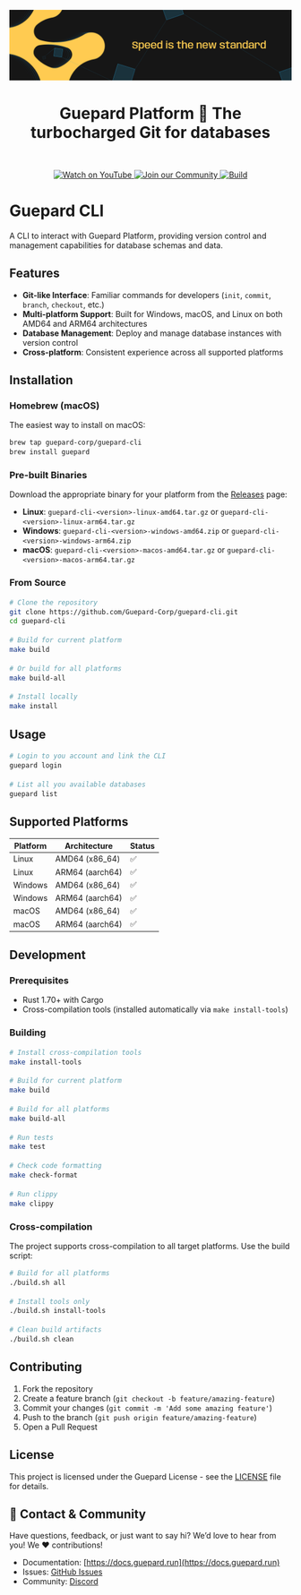 ![Guepard](/resources/guepard-cover.png)

<div align="center">
    <h1>Guepard Platform 🐆 The turbocharged Git for databases</h1>
    <br />  
    <p align="center">
    <a href="https://youtu.be/WlOkLnoY2h8?si=hb6-7kLhlOvVL1u6">
        <img src="https://img.shields.io/badge/Watch-YouTube-%23ffcb51?logo=youtube&logoColor=black" alt="Watch on YouTube" />
    </a>
    <a href="https://discord.gg/nCXAsUd3hm">
        <img src="https://img.shields.io/badge/Join-Community-%23ffcb51?logo=discord&logoColor=black" alt="Join our Community" />
    </a>
    <a href="https://github.com/Guepard-Corp/guepard-engine-v2/actions/workflows/build_and_test.yml" target="_blank">
        <img src="https://img.shields.io/github/actions/workflow/status/Guepard-Corp/guepard-cli/build-release.yml?branch=main" alt="Build">
    </a>
    </p>
</div>

# Guepard CLI

A CLI to interact with Guepard Platform, providing version control and management capabilities for database schemas and data.

## Features

- **Git-like Interface**: Familiar commands for developers (`init`, `commit`, `branch`, `checkout`, etc.)
- **Multi-platform Support**: Built for Windows, macOS, and Linux on both AMD64 and ARM64 architectures
- **Database Management**: Deploy and manage database instances with version control
- **Cross-platform**: Consistent experience across all supported platforms

## Installation

### Homebrew (macOS)

The easiest way to install on macOS:

```bash
brew tap guepard-corp/guepard-cli
brew install guepard
```

### Pre-built Binaries

Download the appropriate binary for your platform from the [Releases](https://github.com/Guepard-Corp/guepard-cli/releases) page:

- **Linux**: `guepard-cli-<version>-linux-amd64.tar.gz` or `guepard-cli-<version>-linux-arm64.tar.gz`
- **Windows**: `guepard-cli-<version>-windows-amd64.zip` or `guepard-cli-<version>-windows-arm64.zip`
- **macOS**: `guepard-cli-<version>-macos-amd64.tar.gz` or `guepard-cli-<version>-macos-arm64.tar.gz`

### From Source

```bash
# Clone the repository
git clone https://github.com/Guepard-Corp/guepard-cli.git
cd guepard-cli

# Build for current platform
make build

# Or build for all platforms
make build-all

# Install locally
make install
```

## Usage

```bash
# Login to you account and link the CLI
guepard login

# List all you available databases
guepard list
```

## Supported Platforms

| Platform | Architecture | Status |
|----------|-------------|--------|
| Linux    | AMD64 (x86_64) | ✅ |
| Linux    | ARM64 (aarch64) | ✅ |
| Windows  | AMD64 (x86_64) | ✅ |
| Windows  | ARM64 (aarch64) | ✅ |
| macOS    | AMD64 (x86_64) | ✅ |
| macOS    | ARM64 (aarch64) | ✅ |

## Development

### Prerequisites

- Rust 1.70+ with Cargo
- Cross-compilation tools (installed automatically via `make install-tools`)

### Building

```bash
# Install cross-compilation tools
make install-tools

# Build for current platform
make build

# Build for all platforms
make build-all

# Run tests
make test

# Check code formatting
make check-format

# Run clippy
make clippy
```

### Cross-compilation

The project supports cross-compilation to all target platforms. Use the build script:

```bash
# Build for all platforms
./build.sh all

# Install tools only
./build.sh install-tools

# Clean build artifacts
./build.sh clean
```

## Contributing

1. Fork the repository
2. Create a feature branch (`git checkout -b feature/amazing-feature`)
3. Commit your changes (`git commit -m 'Add some amazing feature'`)
4. Push to the branch (`git push origin feature/amazing-feature`)
5. Open a Pull Request

## License

This project is licensed under the Guepard License - see the [LICENSE](LICENSE) file for details.

## **📩 Contact & Community**
Have questions, feedback, or just want to say hi? We’d love to hear from you! We ❤️ contributions!

- Documentation: [https://docs.guepard.run](https://docs.guepard.run)
- Issues: [GitHub Issues](https://github.com/Guepard-Corp/guepard-cli/issues)
- Community: [Discord](https://discord.gg/nCXAsUd3hm)